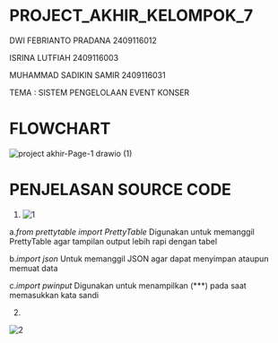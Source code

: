 # PROJECT_AKHIR_KELOMPOK_7

DWI FEBRIANTO PRADANA 2409116012

ISRINA LUTFIAH 2409116003

MUHAMMAD SADIKIN SAMIR 2409116031

TEMA : SISTEM PENGELOLAAN EVENT KONSER

# FLOWCHART

![project akhir-Page-1 drawio (1)](https://github.com/user-attachments/assets/2c3f4c16-6149-4ad9-9efa-395ac406732e)

# PENJELASAN SOURCE CODE

1.
   ![1](https://github.com/user-attachments/assets/077c4b09-cbb0-403d-88d5-c3ddf50ad42a)

  a._from prettytable import PrettyTable_ Digunakan untuk memanggil PrettyTable agar tampilan output lebih rapi dengan tabel

  b._import json_ Untuk memanggil JSON agar dapat menyimpan ataupun memuat data

  c._import pwinput_ Digunakan untuk menampilkan (***) pada saat memasukkan kata sandi

2.
  ![2](https://github.com/user-attachments/assets/88cf4f39-504d-421a-a796-34da7fd45fb8)

